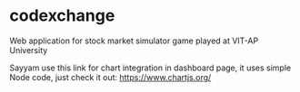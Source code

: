 # codexchange
Web application for stock market simulator game played at VIT-AP University

Sayyam use this link for chart integration in dashboard page, it uses simple Node code, just check it out: 
https://www.chartjs.org/
